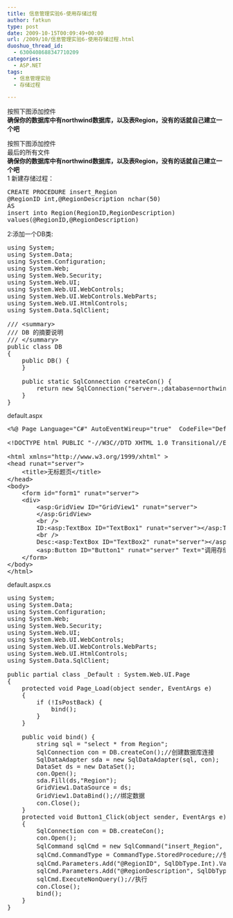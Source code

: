 ```yaml
---
title: 信息管理实验6-使用存储过程
author: fatkun
type: post
date: 2009-10-15T00:09:49+00:00
url: /2009/10/信息管理实验6-使用存储过程.html
duoshuo_thread_id:
  - 6300408688347710209
categories:
  - ASP.NET
tags:
  - 信息管理实验
  - 存储过程

---
```

按照下图添加控件  
<img onload="ResizeImage(this,620)" src="http://farm3.static.flickr.com/2621/4010298479_54a7f2c5db.jpg" alt="" title="" />  
**确保你的数据库中有northwind数据库，以及表Region，没有的话就自己建立一个吧**
<!--more-->

  
按照下图添加控件  
<img onload="ResizeImage(this,620)" src="http://farm3.static.flickr.com/2621/4010298479_54a7f2c5db.jpg" alt="" title="" />  
最后的所有文件  
<img onload="ResizeImage(this,620)" src="http://farm3.static.flickr.com/2454/4011063580_c0481e1b19.jpg" alt="" title="" />  
**确保你的数据库中有northwind数据库，以及表Region，没有的话就自己建立一个吧**  
1 新建存储过程：
<pre class="brush:sql;">CREATE PROCEDURE insert_Region@RegionID int,@RegionDescription nchar(50)ASinsert into Region(RegionID,RegionDescription)values(@RegionID,@RegionDescription)</pre>
2:添加一个DB类:
<pre class="brush:c#;">using System;using System.Data;using System.Configuration;using System.Web;using System.Web.Security;using System.Web.UI;using System.Web.UI.WebControls;using System.Web.UI.WebControls.WebParts;using System.Web.UI.HtmlControls;using System.Data.SqlClient;/// &lt;summary&gt;/// DB 的摘要说明/// &lt;/summary&gt;public class DB{	public DB() {	}    public static SqlConnection createCon() {        return new SqlConnection("server=.;database=northwind;uid=sa;pwd=;");    }}</pre>
default.aspx
<pre class="brush:html;">&lt;%@ Page Language="C#" AutoEventWireup="true"  CodeFile="Default.aspx.cs" Inherits="_Default" %&gt;&lt;!DOCTYPE html PUBLIC "-//W3C//DTD XHTML 1.0 Transitional//EN" "http://www.w3.org/TR/xhtml1/DTD/xhtml1-transitional.dtd"&gt;&lt;html xmlns="http://www.w3.org/1999/xhtml" &gt;&lt;head runat="server"&gt;    &lt;title&gt;无标题页&lt;/title&gt;&lt;/head&gt;&lt;body&gt;    &lt;form id="form1" runat="server"&gt;    &lt;div&gt;        &lt;asp:GridView ID="GridView1" runat="server"&gt;        &lt;/asp:GridView&gt;        &lt;br /&gt;        ID:&lt;asp:TextBox ID="TextBox1" runat="server"&gt;&lt;/asp:TextBox&gt;        &lt;br /&gt;        Desc:&lt;asp:TextBox ID="TextBox2" runat="server"&gt;&lt;/asp:TextBox&gt;&lt;br /&gt;        &lt;asp:Button ID="Button1" runat="server" Text="调用存储过程" OnClick="Button1_Click" /&gt;&lt;/div&gt;    &lt;/form&gt;&lt;/body&gt;&lt;/html&gt;</pre>
default.aspx.cs
<pre class="brush:c#;">using System;using System.Data;using System.Configuration;using System.Web;using System.Web.Security;using System.Web.UI;using System.Web.UI.WebControls;using System.Web.UI.WebControls.WebParts;using System.Web.UI.HtmlControls;using System.Data.SqlClient;public partial class _Default : System.Web.UI.Page {    protected void Page_Load(object sender, EventArgs e)    {        if (!IsPostBack) {            bind();        }    }    public void bind() {        string sql = "select * from Region";        SqlConnection con = DB.createCon();//创建数据库连接        SqlDataAdapter sda = new SqlDataAdapter(sql, con);        DataSet ds = new DataSet();        con.Open();        sda.Fill(ds,"Region");        GridView1.DataSource = ds;        GridView1.DataBind();//绑定数据        con.Close();    }    protected void Button1_Click(object sender, EventArgs e)    {        SqlConnection con = DB.createCon();        con.Open();        SqlCommand sqlCmd = new SqlCommand("insert_Region", con);//调用的存储过程        sqlCmd.CommandType = CommandType.StoredProcedure;//使用存储过程方式        sqlCmd.Parameters.Add("@RegionID", SqlDbType.Int).Value = TextBox1.Text.Trim();//添加参数        sqlCmd.Parameters.Add("@RegionDescription", SqlDbType.NChar,50).Value = TextBox2.Text.Trim();        sqlCmd.ExecuteNonQuery();//执行        con.Close();        bind();    }}</pre>